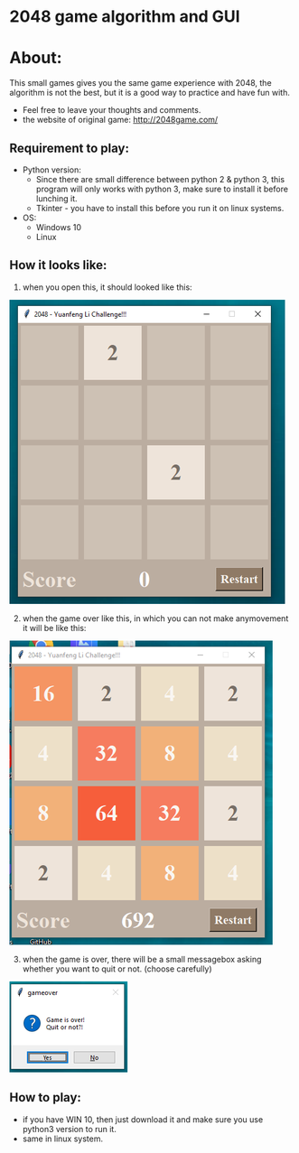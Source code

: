# 2048 game algorithm and GUI
# About:
This small games gives you the same game experience with 2048, the algorithm is not the best, but it is a good way to practice and have fun with.
- Feel free to leave your thoughts and comments.
- the website of original game: http://2048game.com/


## Requirement to play:
- Python version: 
    * Since there are small difference between python 2 & python 3, this program will only works with python 3, make sure to install it before lunching it.
    * Tkinter - you have to install this before you run it on linux systems.
- OS: 
    * Windows 10
    * Linux

## How it looks like:
1. when you open this, it should looked like this:

![init](images/initialize_game.png)

2. when the game over like this, in which you can not make anymovement it will be like this:

![game over](images/gameover_only.png)

3. when the game is over, there will be a small messagebox asking whether you want to quit or not. (choose carefully)

![message](images/messagebox_only.png)

## How to play:
- if you have WIN 10, then just download it and make sure you use python3 version to run it. 
- same in linux system.

